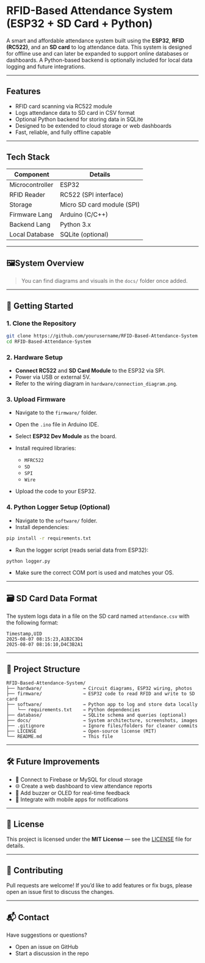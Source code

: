 # RFID-Based Attendance System (ESP32 + SD Card + Python)

A smart and affordable attendance system built using the **ESP32**, **RFID (RC522)**, and an **SD card** to log attendance data. This system is designed for offline use and can later be expanded to support online databases or dashboards. A Python-based backend is optionally included for local data logging and future integrations.

---

## Features

- RFID card scanning via RC522 module
- Logs attendance data to SD card in CSV format
- Optional Python backend for storing data in SQLite
- Designed to be extended to cloud storage or web dashboards
- Fast, reliable, and fully offline capable

---

## Tech Stack

| Component       | Details                      |
|----------------|------------------------------|
| Microcontroller | ESP32                        |
| RFID Reader     | RC522 (SPI interface)        |
| Storage         | Micro SD card module (SPI)   |
| Firmware Lang   | Arduino (C/C++)              |
| Backend Lang    | Python 3.x                   |
| Local Database  | SQLite (optional)            |

---

## 🖼System Overview

> You can find diagrams and visuals in the `docs/` folder once added.

---

## 🚀 Getting Started

### 1. Clone the Repository

```bash
git clone https://github.com/yourusername/RFID-Based-Attendance-System.git
cd RFID-Based-Attendance-System
````

### 2. Hardware Setup

* **Connect RC522** and **SD Card Module** to the ESP32 via SPI.
* Power via USB or external 5V.
* Refer to the wiring diagram in `hardware/connection_diagram.png`.

### 3. Upload Firmware

* Navigate to the `firmware/` folder.
* Open the `.ino` file in Arduino IDE.
* Select **ESP32 Dev Module** as the board.
* Install required libraries:

  * `MFRC522`
  * `SD`
  * `SPI`
  * `Wire`
* Upload the code to your ESP32.

### 4. Python Logger Setup (Optional)

* Navigate to the `software/` folder.
* Install dependencies:

```bash
pip install -r requirements.txt
```

* Run the logger script (reads serial data from ESP32):

```bash
python logger.py
```

* Make sure the correct COM port is used and matches your OS.

---

## 🗃️ SD Card Data Format

The system logs data in a file on the SD card named `attendance.csv` with the following format:

```
Timestamp,UID
2025-08-07 08:15:23,A1B2C3D4
2025-08-07 08:16:10,D4C3B2A1
```

---

## 📂 Project Structure

```
RFID-Based-Attendance-System/
├── hardware/               → Circuit diagrams, ESP32 wiring, photos
├── firmware/               → ESP32 code to read RFID and write to SD card
├── software/               → Python app to log and store data locally
│   └── requirements.txt    → Python dependencies
├── database/               → SQLite schema and queries (optional)
├── docs/                   → System architecture, screenshots, images
├── .gitignore              → Ignore files/folders for cleaner commits
├── LICENSE                 → Open-source license (MIT)
└── README.md               → This file
```

---

## 🛠️ Future Improvements

* 📡 Connect to Firebase or MySQL for cloud storage
* 🌐 Create a web dashboard to view attendance reports
* 🔔 Add buzzer or OLED for real-time feedback
* 📱 Integrate with mobile apps for notifications

---

## 📄 License

This project is licensed under the **MIT License** — see the [LICENSE](LICENSE) file for details.

---

## 🤝 Contributing

Pull requests are welcome! If you’d like to add features or fix bugs, please open an issue first to discuss the changes.

---

## 📬 Contact

Have suggestions or questions?

* Open an issue on GitHub
* Start a discussion in the repo
